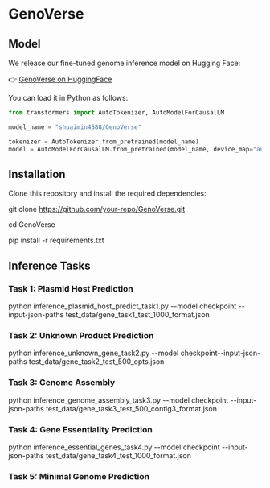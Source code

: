 # GenoVerse
## Model
We release our fine-tuned genome inference model on Hugging Face:

👉 [GenoVerse on HuggingFace](https://huggingface.co/shuaimin4588/GenoVerse)

You can load it in Python as follows:

```python
from transformers import AutoTokenizer, AutoModelForCausalLM

model_name = "shuaimin4588/GenoVerse"

tokenizer = AutoTokenizer.from_pretrained(model_name)
model = AutoModelForCausalLM.from_pretrained(model_name, device_map="auto")
```
## Installation
Clone this repository and install the required dependencies:

git clone https://github.com/your-repo/GenoVerse.git

cd GenoVerse

pip install -r requirements.txt

## Inference Tasks
### Task 1: Plasmid Host Prediction

python inference_plasmid_host_predict_task1.py --model checkpoint --input-json-paths test_data/gene_task1_test_1000_format.json

### Task 2: Unknown Product Prediction

python inference_unknown_gene_task2.py --model checkpoint--input-json-paths test_data/gene_task2_test_500_opts.json

### Task 3: Genome Assembly

python inference_genome_assembly_task3.py --model checkpoint --input-json-paths test_data/gene_task3_test_500_contig3_format.json 

### Task 4: Gene Essentiality Prediction

python inference_essential_genes_task4.py --model checkpoint --input-json-paths test_data/gene_task4_test_1000_format.json 

### Task 5: Minimal Genome Prediction

